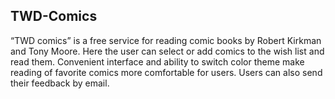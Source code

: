 ## TWD-Comics

“TWD comics” is a free service for reading comic books by Robert Kirkman and Tony Moore. Here the user can select or add comics to the wish list and read them. 
Convenient interface and ability to switch color theme make reading of favorite comics more comfortable for users. Users can also send their feedback by email.
